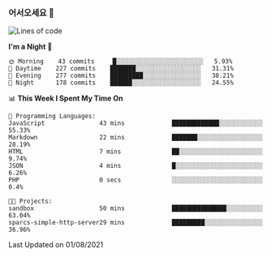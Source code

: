 ### 어서오세요 👋

<!--START_SECTION:waka-->
![Lines of code](https://img.shields.io/badge/From%20Hello%20World%20I%27ve%20Written-377519%20lines%20of%20code-blue)

**I'm a Night 🦉** 

```text
🌞 Morning    43 commits     █░░░░░░░░░░░░░░░░░░░░░░░░   5.93% 
🌆 Daytime    227 commits    ███████░░░░░░░░░░░░░░░░░░   31.31% 
🌃 Evening    277 commits    █████████░░░░░░░░░░░░░░░░   38.21% 
🌙 Night      178 commits    ██████░░░░░░░░░░░░░░░░░░░   24.55%

```


📊 **This Week I Spent My Time On** 

```text
💬 Programming Languages: 
JavaScript               43 mins             █████████████░░░░░░░░░░░░   55.33% 
Markdown                 22 mins             ███████░░░░░░░░░░░░░░░░░░   28.19% 
HTML                     7 mins              ██░░░░░░░░░░░░░░░░░░░░░░░   9.74% 
JSON                     4 mins              █░░░░░░░░░░░░░░░░░░░░░░░░   6.26% 
PHP                      0 secs              ░░░░░░░░░░░░░░░░░░░░░░░░░   0.4%

🐱‍💻 Projects: 
sandbox                  50 mins             ███████████████░░░░░░░░░░   63.04% 
sparcs-simple-http-server29 mins             █████████░░░░░░░░░░░░░░░░   36.96%

```


 Last Updated on 01/08/2021
<!--END_SECTION:waka-->
